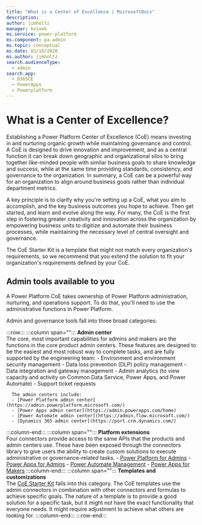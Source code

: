 ```yaml
---
title: "What is a Center of Excellence | MicrosoftDocs"
description: 
author: jimholtz
manager: kvivek
ms.service: power-platform
ms.component: pa-admin
ms.topic: conceptual
ms.date: 03/18/2020
ms.author: jimholtz
search.audienceType: 
  - admin
search.app: 
  - D365CE
  - PowerApps
  - Powerplatform
---
```

# What is a Center of Excellence?

Establishing a Power Platform Center of Excellence (CoE) means investing in and nurturing organic growth while maintaining governance and control. A CoE is designed to drive innovation and improvement, and as a central function it can break down geographic and organizational silos to bring together like-minded people with similar business goals to share knowledge and success, while at the same time providing standards, consistency, and governance to the organization. In summary, a CoE can be a powerful way for an organization to align around business goals rather than individual department metrics.

A key principle is to clarify why you're setting up a CoE, what you aim to accomplish, and the key business outcomes you hope to achieve. Then get started, and learn and evolve along the way. For many, the CoE is the first step in fostering greater creativity and innovation across the organization by empowering business units to digitize and automate their business processes, while maintaining the necessary level of central oversight and governance.

The CoE Starter Kit is a template that might not match every organization's requirements, so we recommend that you extend the solution to fit your organization's requirements defined by your CoE.

## Admin tools available to you

A Power Platform CoE takes ownership of Power Platform administration, nurturing, and operations support. To do that, you'll need to use the administrative functions in Power Platform.

Admin and governance tools fall into three broad categories:

:::row:::
   :::column span="":::
      **Admin center** <br>The core, most important capabilities for admins and makers are the functions in the core product admin centers. These features are designed to be the easiest and most robust way to complete tasks, and are fully supported by the engineering team:
      - Environment and environment security management
      - Data loss prevention (DLP) policy management
      - Data integration and gateway management
      - Admin analytics (to view capacity and activity on Common Data Service, Power Apps, and Power Automate)
      - Support ticket requests

      The admin centers include:
      - [Power Platform admin center](https://admin.powerplatform.microsoft.com/)
      - [Power Apps admin center](https://admin.powerapps.com/home)
      - [Power Automate admin center](https://admin.flow.microsoft.com/)
      - [Dynamics 365 admin center](https://port.crm.dynamics.com/)
   :::column-end:::
   :::column span="":::
       **Platform extensions** <br>Four connectors provide access to the same APIs that the products and admin centers use. These have been exposed through the connectors library to give users the ability to create custom solutions to execute administrative or governance-related tasks.
       - [Power Platform for Admins](https://docs.microsoft.com/connectors/powerplatformforadmins/)
       - [Power Apps for Admins](https://docs.microsoft.com/connectors/powerappsforadmins/)
       - [Power Automate Management](https://docs.microsoft.com/connectors/flowmanagement/)
       - [Power Apps for Makers](https://docs.microsoft.com/connectors/powerappsforappmakers/)
   :::column-end:::
    :::column span="":::
      **Templates and customizations** <br>The [CoE Starter Kit](setup.md) falls into this category. The CoE templates use the admin connectors in combination with other connectors and formulas to achieve specific goals. The nature of a template is to provide a good solution for a specific task, but it might not have the exact functionality that everyone needs. It might require adjustment to achieve what others are looking for.
   :::column-end:::
:::row-end:::
